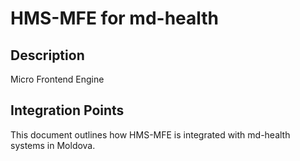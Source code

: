 # HMS-MFE for md-health

## Description

Micro Frontend Engine

## Integration Points

This document outlines how HMS-MFE is integrated with md-health systems in Moldova.
